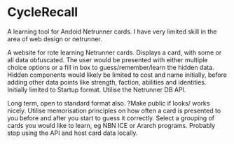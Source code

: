 # CycleRecall
A learning tool for Andoid Netrunner cards.
I have very limited skill in the area of web design or netrunner.

A website for rote learning Netrunner cards. 
Displays a card, with some or all data obfuscated. 
The user would be presented with either multiple choice options or a fill in box to guess/remember/learn the hidden data. 
Hidden components would likely be limited to cost and name initially, before adding other data points like strength, faction, abilities and identities. 
Initially limited to Startup format.
Utilise the Netrunner DB API.

Long term, open to standard format also.
?Make public if looks/ works nicely.
Utilise memorisation principles on how often a card is presented to you before and after you start to guess it correctly. 
Select a grouping of cards you would like to learn, eg NBN ICE or Ararch programs. 
Probably stop using the API and host card data locally. 

